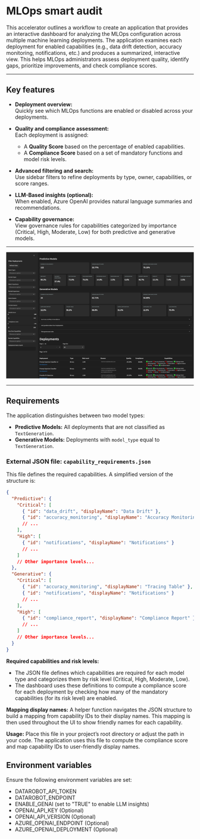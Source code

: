 # MLOps smart audit

This accelerator outlines a workflow to create an application that provides an interactive dashboard for analyzing the MLOps configuration across multiple machine learning deployments. The application examines each deployment for enabled capabilities (e.g., data drift detection, accuracy monitoring, notifications, etc.) and produces a summarized, interactive view. This helps MLOps administrators assess deployment quality, identify gaps, prioritize improvements, and check compliance scores.

---

## Key features

- **Deployment overview:**  
  Quickly see which MLOps functions are enabled or disabled across your deployments.

- **Quality and compliance assessment:**  
  Each deployment is assigned:
  - A **Quality Score** based on the percentage of enabled capabilities.
  - A **Compliance Score** based on a set of mandatory functions and model risk levels.

- **Advanced filtering and search:**  
  Use sidebar filters to refine deployments by type, owner, capabilities, or score ranges.

- **LLM-Based insights (optional):**  
  When enabled, Azure OpenAI provides natural language summaries and recommendations.

- **Capability governance:**  
  View governance rules for capabilities categorized by importance (Critical, High, Moderate, Low) for both predictive and generative models.

---

![MLOPS Smart Audit](screenshot_mlops_smar_audit.png "Dashboard Screenshot")


---

## Requirements

The application distinguishes between two model types:

- **Predictive Models:** All deployments that are not classified as `TextGeneration`.
- **Generative Models:** Deployments with `model_type` equal to `TextGeneration`.

### External JSON file: `capability_requirements.json`

This file defines the required capabilities. A simplified version of the structure is:

```json
{
  "Predictive": {
    "Critical": [
      { "id": "data_drift", "displayName": "Data Drift" },
      { "id": "accuracy_monitoring", "displayName": "Accuracy Monitoring" }
      // ...
    ],
    "High": [
      { "id": "notifications", "displayName": "Notifications" }
      // ...
    ]
    // Other importance levels...
  },
  "Generative": {
    "Critical": [
      { "id": "accuracy_monitoring", "displayName": "Tracing Table" },
      { "id": "notifications", "displayName": "Notifications" }
      // ...
    ],
    "High": [
      { "id": "compliance_report", "displayName": "Compliance Report" }
      // ...
    ]
    // Other importance levels...
  }
}
```

**Required capabilities and risk levels:**
- The JSON file defines which capabilities are required for each model type and categorizes them by risk level (Critical, High, Moderate, Low).
- The dashboard uses these definitions to compute a compliance score for each deployment by checking how many of the mandatory capabilities (for its risk level) are enabled.

**Mapping display names:**
A helper function navigates the JSON structure to build a mapping from capability IDs to their display names. This mapping is then used throughout the UI to show friendly names for each capability.

**Usage:**
Place this file in your project’s root directory or adjust the path in your code.
The application uses this file to compute the compliance score and map capability IDs to user-friendly display names.

## Environment variables
Ensure the following environment variables are set:

- DATAROBOT_API_TOKEN
- DATAROBOT_ENDPOINT
- ENABLE_GENAI (set to "TRUE" to enable LLM insights)
- OPENAI_API_KEY (Optional)
- OPENAI_API_VERSION (Optional)
- AZURE_OPENAI_ENDPOINT (Optional)
- AZURE_OPENAI_DEPLOYMENT (Optional)
